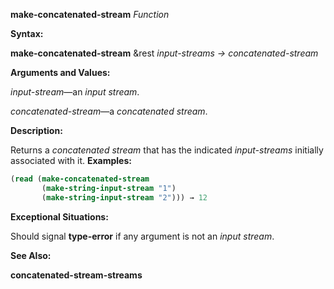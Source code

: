 **make-concatenated-stream** *Function* 



**Syntax:** 



**make-concatenated-stream** &amp;rest *input-streams → concatenated-stream* 



**Arguments and Values:** 



*input-stream*—an *input stream*. 



*concatenated-stream*—a *concatenated stream*. 



**Description:** 



Returns a *concatenated stream* that has the indicated *input-streams* initially associated with it. **Examples:**
```lisp
(read (make-concatenated-stream 
       (make-string-input-stream "1") 
       (make-string-input-stream "2"))) → 12 
```
**Exceptional Situations:** 



Should signal **type-error** if any argument is not an *input stream*. 



**See Also:** 



**concatenated-stream-streams** 







 



 



